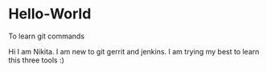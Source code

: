# Hello-World
To learn git commands



Hi I am Nikita.
I am new to git gerrit and jenkins. 
I am trying my best to learn this three tools :)

